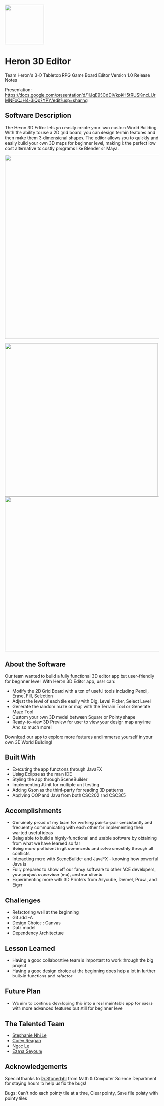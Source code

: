 <p align="left">
      <img src="https://github.com/AugustanaCSC305Fall22/HeronRepo/blob/main/GameBoardEditor/src/main/resources/heron/gameboardeditor/Icons/logo.png" width="128" align="center"/>
</p>

# Heron 3D Editor

Team Heron's 3-D Tabletop RPG Game Board Editor
Version 1.0 Release Notes

Presentation: https://docs.google.com/presentation/d/1lJqE9SCdDlVkpKH5tRUSKmcLUrMNFxQJH4-3iQp2YPY/edit?usp=sharing

## Software Description
The Heron 3D Editor lets you easily create your own custom World Building. With the ability to use a 2D grid board, you can design terrain features and then make them 3-dimensional shapes. The editor allows you to quickly and easily build your own 3D maps for beginner level,  making it the perfect low cost alternative to costly programs like Blender or Maya.

<p align="center">
      <img src="https://github.com/AugustanaCSC305Fall22/HeronRepo/blob/61faba1fb7d16c31a99c1637035d929d952f009b/GameBoardEditor/src/main/assets/Screen%20Shot%202022-12-13%20at%206.46.46%20PM.png" width="600" />
</p>

<p float="left">  
  <img src="https://github.com/AugustanaCSC305Fall22/HeronRepo/blob/61faba1fb7d16c31a99c1637035d929d952f009b/GameBoardEditor/src/main/assets/Screen%20Shot%202022-12-13%20at%206.48.14%20PM.png" width="500" /> 
  <img src="https://github.com/AugustanaCSC305Fall22/HeronRepo/blob/f94abbbf5467d10a0113b988e3ddc6ee6dc26316/GameBoardEditor/src/main/assets/Screen%20Shot%202022-12-13%20at%207.01.30%20PM.png" width="505" />
</p>

## About the Software
Our team wanted to build a fully functional 3D editor app but user-friendly for beginner level. With Heron 3D Editor app, user can:

- Modify the 2D Grid Board with a ton of useful tools including Pencil, Erase, Fill, Selection 
- Adjust the level of each tile easily with Dig, Level Picker, Select Level 
- Generate the random maze or map with the Terrain Tool or Generate Maze Tool
- Custom your own 3D model between Square or Pointy shape
- Ready-to-view 3D Preview for user to view your design map anytime
And so much more!

Download our app to explore more features and immerse yourself in your own 3D World Building!

## Built With
- Executing the app functions through JavaFX 
- Using Eclipse as the main IDE
- Styling the app through SceneBuilder
- Implementing JUnit for multiple unit testing
- Adding Gson as the third-party for reading 3D patterns
- Applying OOP and Java from both CSC202 and CSC305

## Accomplishments
- Genuinely proud of my team for working pair-to-pair consistently and frequently communicating with each other for implementing their wanted useful ideas
- Being able to build a highly-functional and usable software by obtaining from what we have learned so far 
- Being more proficient in git commands and solve smoothly through all conflicts
- Interacting more with SceneBuilder and JavaFX - knowing how powerful Java is 
- Fully prepared to show off our fancy software to other ACE developers, your project supervisor (me), and our clients
- Experimenting more with 3D Printers from Anycube, Dremel, Prusa, and Eiger

## Challenges
- Refactoring well at the beginning 
- Git add -A
- Design Choice : Canvas
- Data model
- Dependency Architecture 

## Lesson Learned
- Having a good collaborative team is important to work through the big project
- Having a good design choice at the beginning does help a lot in further built-in functions and refactor

## Future Plan
- We aim to continue developing this into a real maintable app for users with more advanced features but still for beginner level

## The Talented Team 
- [Stephanie Nhi Le](https://github.com/StephanieNhiLe)
- [Corey Reagan](https://github.com/cjreagan)
- [Ngoc Le](https://github.com/ngocle05)
- [Ezana Seyoum](https://github.com/eseyoum)

## Acknowledgements
Special thanks to [Dr.Stonedahl](https://github.com/fstonedahl) from Math & Computer Science Department for staying hours to help us fix the bugs!





Bugs: Can't ndo each pointy tile at a time,
      Clear pointy,
      Save file pointy with pointy tiles
